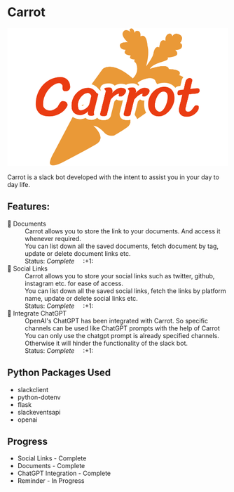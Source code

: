 # Carrot

![carrot](https://github.com/Kemosabe2911/Carrot/blob/master/client/src/assets/carrot-logo.png "Carrot")

Carrot is a slack bot developed with the intent to assist you in your day to day life.

## Features:

<dl>
  <dt> 🥕  Documents</dt>
  <dd>Carrot allows you to store the link to your documents. And access it whenever required. <br>
    You can list down all the saved documents, fetch document by tag, update or delete document links etc.<br>
    Status: <em>Complete</em> &nbsp; &nbsp; :+1:</dd>

  <dt> 🥕  Social Links</dt>
  <dd>Carrot allows you to store your social links such as twitter, github, instagram etc. for ease of access.<br>
    You can list down all the saved social links, fetch the links by platform name, update or delete social links etc.<br>
    Status: <em>Complete</em> &nbsp; &nbsp; :+1:</dd>

  <dt> 🥕  Integrate ChatGPT</dt>
  <dd>OpenAI's ChatGPT has been integrated with Carrot. So specific channels can be used like ChatGPT prompts with the help of Carrot<br>
    You can only use the chatgpt prompt is already specified channels. Otherwise it will hinder the functionality of the slack bot.<br>
    Status: <em>Complete</em> &nbsp; &nbsp; :+1:</dd>
</dl>

## Python Packages Used
- slackclient
- python-dotenv
- flask
- slackeventsapi
- openai

## Progress
 - Social Links - Complete
 - Documents - Complete
 - ChatGPT Integration - Complete
 - Reminder - In Progress